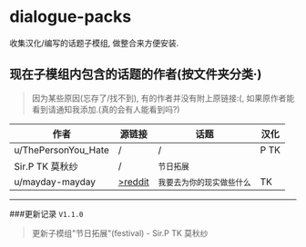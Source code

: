 # dialogue-packs
收集汉化/编写的话题子模组, 做整合来方便安装.

## 现在子模组内包含的话题的作者(按文件夹分类·)
>因为某些原因(忘存了/找不到), 有的作者并没有附上原链接:(, 如果原作者能看到请通知我添加.(真的会有人能看到吗?)


|作者 | 源链接|话题 |汉化|
|-------------| --------------| ------------- | ------------------ |
|u/ThePersonYou_Hate| /|/ |  P TK |
| Sir.P TK 莫秋纱 | /|`节日拓展` |
|u/mayday-mayday|[>reddit](https://www.reddit.com/r/MASFandom/comments/rvp5c4/another_small_background_project_id_been_working/)|`我要去为你的现实做些什么`| TK|

------------
###更新记录
`V1.1.0`
>更新子模组"节日拓展"(festival) - Sir.P TK 莫秋纱
